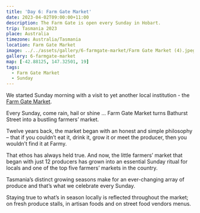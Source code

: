 ```yaml
---
title: 'Day 6: Farm Gate Market'
date: 2023-04-02T09:00:00+11:00
description: The Farm Gate is open every Sunday in Hobart.
trip: Tasmania 2023
place: Australia
timezone: Australia/Tasmania
location: Farm Gate Market
image: ../../assets/gallery/6-farmgate-market/Farm Gate Market (4).jpeg
gallery: 6-farmgate-market
map: [-42.88125, 147.32501, 19]
tags:
  - Farm Gate Market
  - Sunday
---
```


We started Sunday morning with a visit to yet another local institution - the [Farm Gate Market](https://farmgatemarket.com.au/).

Every Sunday, come rain, hail or shine … Farm Gate Market turns Bathurst Street into a bustling farmers’ market.

Twelve years back, the market began with an honest and simple philosophy – that if you couldn’t eat it, drink it, grow it or meet the producer, then you wouldn’t find it at Farmy.

That ethos has always held true. And now, the little farmers’ market that began with just 12 producers has grown into an essential Sunday ritual for locals and one of the top five farmers’ markets in the country.

Tasmania’s distinct growing seasons make for an ever-changing array of produce and that’s what we celebrate every Sunday.

Staying true to what’s in season locally is reflected throughout the market; on fresh produce stalls, in artisan foods and on street food vendors menus.

